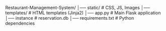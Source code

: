 Restaurant-Management-System/
│── static/              # CSS, JS, Images
│── templates/           # HTML templates (Jinja2)
│── app.py               # Main Flask application
│── instance             # reservation.db
│── requirements.txt     # Python dependencies
